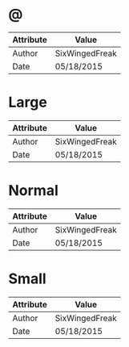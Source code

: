 # @
| Attribute | Value |
| ---  | ---     |
| Author | SixWingedFreak |
| Date | 05/18/2015 |
# Large
| Attribute | Value |
| ---  | ---     |
| Author | SixWingedFreak |
| Date | 05/18/2015 |
# Normal
| Attribute | Value |
| ---  | ---     |
| Author | SixWingedFreak |
| Date | 05/18/2015 |
# Small
| Attribute | Value |
| ---  | ---     |
| Author | SixWingedFreak |
| Date | 05/18/2015 |
